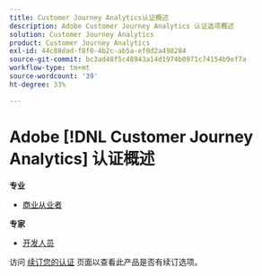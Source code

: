 ```yaml
---
title: Customer Journey Analytics认证概述
description: Adobe Customer Journey Analytics 认证选项概述
solution: Customer Journey Analytics
product: Customer Journey Analytics
exl-id: 44c88dad-f8f0-4b2c-ab5a-ef0d2a498284
source-git-commit: bc3ad48f5c48943a14d1974b0971c74154b9ef7a
workflow-type: tm+mt
source-wordcount: '39'
ht-degree: 33%

---
```


# Adobe [!DNL Customer Journey Analytics] 认证概述

**专业**

* [商业从业者](/help/certifications/acja/acja-p-business.md)

**专家**

* [开发人员](/help/certifications/acja/acja-e-developer.md) <!--AD0-E604-->

访问 [续订您的认证](/help/certifications/renew.md) 页面以查看此产品是否有续订选项。

